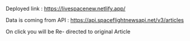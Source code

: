 Deployed link :  https://livespacenew.netlify.app/

Data is coming from API : https://api.spaceflightnewsapi.net/v3/articles

On click you will be Re- directed to original Article
